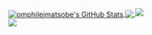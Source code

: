 
<a href="https://omphile.me">
  <img align="center" src="https://github-readme-stats.vercel.app/api?username=omphilejmatsobe&show_icons=true&line_height=33&count_private=true&theme=dark" alt="omphilejmatsobe's GitHub Stats" />
</a>

<a href="https://omphile.me">
  <img align="center" src="https://github-readme-stats.vercel.app/api/top-langs/?username=omphilejmatsobe&&hide=cmake&langs_count=4&line_height=35&theme=dark" />
</a>

<a href="https://omphile.me">
  <img src="https://github-readme-streak-stats.herokuapp.com/?user=omphilejmatsobe&theme=dark" />
</a>
<br/>
<a href="https://twitter.com/omphilejdev">
  <img src="https://img.shields.io/twitter/follow/omphilejmatsobe?style=for-the-badge&logo=twitter&&labelColor=1f1f1f&color=5fffaf" />
</a>
